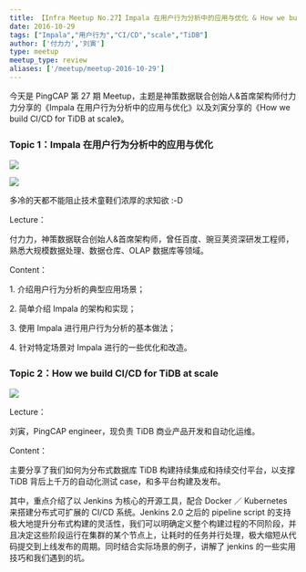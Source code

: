 ```yaml
---
title: 【Infra Meetup No.27】Impala 在用户行为分析中的应用与优化 & How we build CI/CD for TiDB at scale
date: 2016-10-29
tags: ["Impala","用户行为","CI/CD","scale","TiDB"]
author: ['付力力','刘寅']
type: meetup
meetup_type: review
aliases: ['/meetup/meetup-2016-10-29']
---
```


今天是 PingCAP 第 27 期 Meetup，主题是神策数据联合创始人&首席架构师付力力分享的《Impala 在用户行为分析中的应用与优化》以及刘寅分享的《How we build CI/CD for TiDB at scale》。

### Topic 1：Impala 在用户行为分析中的应用与优化

![](https://upload-images.jianshu.io/upload_images/542677-a93b80129803999b?imageMogr2/auto-orient/strip%7CimageView2/2/w/1240) 

![](https://upload-images.jianshu.io/upload_images/542677-756877a0bb7e6d55?imageMogr2/auto-orient/strip%7CimageView2/2/w/1240)

多冷的天都不能阻止技术童鞋们浓厚的求知欲 :-D

Lecture：

付力力，神策数据联合创始人&首席架构师，曾任百度、豌豆荚资深研发工程师，熟悉大规模数据处理、数据仓库、OLAP 数据库等领域。

Content：

1\. 介绍用户行为分析的典型应用场景；

2\. 简单介绍 Impala 的架构和实现；

3\. 使用 Impala 进行用户行为分析的基本做法；

4\. 针对特定场景对 Impala 进行的一些优化和改造。

### Topic 2：How we build CI/CD for TiDB at scale

![](https://upload-images.jianshu.io/upload_images/542677-209b6bffddc9ef03?imageMogr2/auto-orient/strip%7CimageView2/2/w/1240)

Lecture：

刘寅，PingCAP engineer，现负责 TiDB 商业产品开发和自动化运维。

Content：

主要分享了我们如何为分布式数据库 TiDB 构建持续集成和持续交付平台，以支撑 TiDB 背后上千万的自动化测试 case，和多平台构建及发布。

其中，重点介绍了以 Jenkins 为核心的开源工具，配合 Docker ／ Kubernetes 来搭建分布式可扩展的 CI/CD 系统。Jenkins 2.0 之后的 pipeline script 的支持极大地提升分布式构建的灵活性，我们可以明确定义整个构建过程的不同阶段，并且决定这些阶段运行在集群的某个节点上，让耗时的任务并行处理，极大缩短从代码提交到上线发布的周期。同时结合实际场景的例子，讲解了 jenkins 的一些实用技巧和我们遇到的坑。



